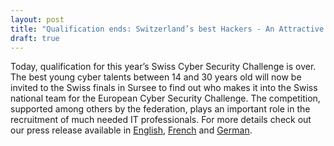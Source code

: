 ```yaml
---
layout: post
title: "Qualification ends: Switzerland’s best Hackers - An Attractive Target for IT-Recruiter"
draft: true
---
```


<!-- preview_img -->

Today, qualification for this year’s Swiss Cyber Security Challenge is over. The best young cyber talents between 14 and 30 years old will now be invited to the Swiss finals in Sursee to find out who makes it into the Swiss national team for the European Cyber Security Challenge. 
The competition, supported among others by the federation, plays an important role in the
recruitment of much needed IT professionals. For more details check out our press release available in <a href="/res/press/SCS_MM_Event_Gymnasien_EN.pdf">English</a>, <a href="/res/press/SCS_MM_Event_Gymnasien_FR.pdf">French</a> and <a href="/res/press/SCS_MM_Event_Gymnasien_DE.pdf">German</a>. 


